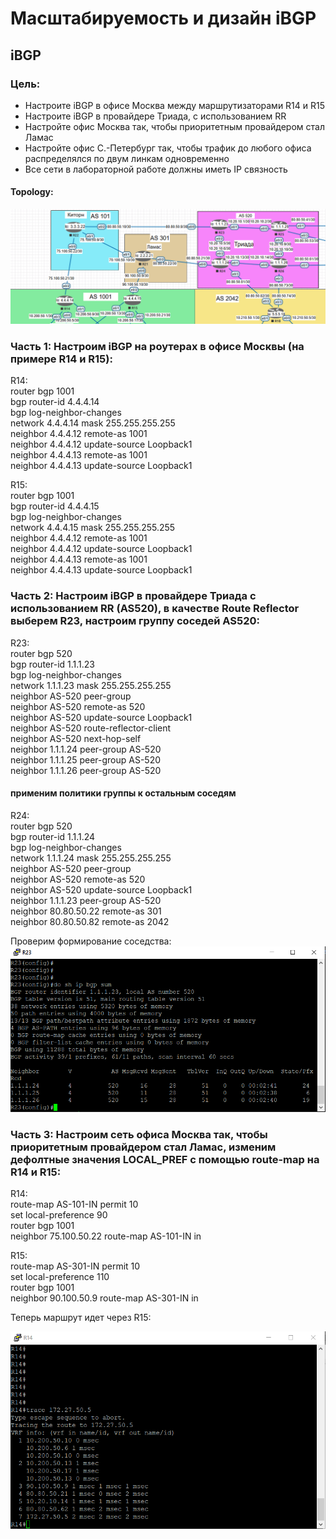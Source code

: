 # Масштабируемость и дизайн iBGP  
## iBGP  

### Цель:  

- Настроите iBGP в офисе Москва между маршрутизаторами R14 и R15  
- Настроите iBGP в провайдере Триада, с использованием RR  
- Настройте офис Москва так, чтобы приоритетным провайдером стал Ламас  
- Настройте офис С.-Петербург так, чтобы трафик до любого офиса распределялся по двум линкам одновременно  
- Все сети в лабораторной работе должны иметь IP связность
#### Topology:  
![alt-текст](https://github.com/stanlaz/otus_network_engineer/blob/main/Лабораторные%20работы/IBGP/iBGP-Topology.png)  

### Часть 1: Настроим iBGP на роутерах в офисе Москвы (на примере R14 и R15):  
R14:    
router bgp 1001  
 bgp router-id 4.4.4.14  
 bgp log-neighbor-changes  
 network 4.4.4.14 mask 255.255.255.255  
 neighbor 4.4.4.12 remote-as 1001  
 neighbor 4.4.4.12 update-source Loopback1  
 neighbor 4.4.4.13 remote-as 1001  
 neighbor 4.4.4.13 update-source Loopback1  
 

R15:  
router bgp 1001  
 bgp router-id 4.4.4.15  
 bgp log-neighbor-changes  
 network 4.4.4.15 mask 255.255.255.255  
 neighbor 4.4.4.12 remote-as 1001  
 neighbor 4.4.4.12 update-source Loopback1  
 neighbor 4.4.4.13 remote-as 1001  
 neighbor 4.4.4.13 update-source Loopback1  
  

### Часть 2: Настроим iBGP в провайдере Триада с использованием RR (AS520), в качестве Route Reflector выберем R23, настроим группу соседей AS520:   

R23:  
router bgp 520  
 bgp router-id 1.1.1.23  
 bgp log-neighbor-changes  
 network 1.1.1.23 mask 255.255.255.255  
 neighbor AS-520 peer-group  
 neighbor AS-520 remote-as 520  
 neighbor AS-520 update-source Loopback1  
 neighbor AS-520 route-reflector-client  
 neighbor AS-520 next-hop-self  
 neighbor 1.1.1.24 peer-group AS-520  
 neighbor 1.1.1.25 peer-group AS-520  
 neighbor 1.1.1.26 peer-group AS-520  

#### применим политики группы к остальным соседям  
R24:  
router bgp 520  
 bgp router-id 1.1.1.24  
 bgp log-neighbor-changes  
 network 1.1.1.24 mask 255.255.255.255  
 neighbor AS-520 peer-group  
 neighbor AS-520 remote-as 520  
 neighbor AS-520 update-source Loopback1  
 neighbor 1.1.1.23 peer-group AS-520  
 neighbor 80.80.50.22 remote-as 301  
 neighbor 80.80.50.82 remote-as 2042  
 
 Проверим формирование соседства:  
 ![alt-текст](https://github.com/stanlaz/otus_network_engineer/blob/main/Лабораторные%20работы/IBGP/TRIADA-iBGB-NEIG.png)  

### Часть 3: Настроим сеть офиса Москва так, чтобы приоритетным провайдером стал Ламас, изменим дефолтные значения LOCAL_PREF с помощью route-map на R14 и R15:  

R14:  
route-map AS-101-IN permit 10  
 set local-preference 90  
router bgp 1001  
neighbor 75.100.50.22 route-map AS-101-IN in  

R15:  
route-map AS-301-IN permit 10  
 set local-preference 110  
router bgp 1001  
neighbor 90.100.50.9 route-map AS-301-IN in  

Теперь маршрут идет через R15:  

![alt-текст](https://github.com/stanlaz/otus_network_engineer/blob/main/Лабораторные%20работы/IBGP/TRACE-TO-CHOCK.png)  

